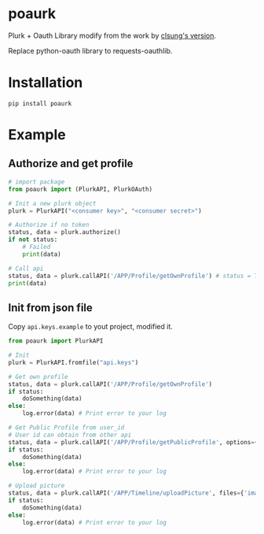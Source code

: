 # poaurk

Plurk + Oauth Library modify from the work by [clsung's version](https://github.com/clsung/plurk-oauth).

Replace python-oauth library to requests-oauthlib.

# Installation

```
pip install poaurk
```

# Example

## Authorize and get profile

```python
# import package
from poaurk import (PlurkAPI, PlurkOAuth)

# Init a new plurk object
plurk = PlurkAPI("<consumer key>", "<consumer secret>")

# Authorize if no token
status, data = plurk.authorize()
if not status:
    # Failed
    print(data)

# Call api
status, data = plurk.callAPI('/APP/Profile/getOwnProfile') # status = True if successful
print(data)

```

## Init from json file

Copy `api.keys.example` to yout project, modified it.

```python
from poaurk import PlurkAPI

# Init
plurk = PlurkAPI.fromfile("api.keys")

# Get own profile
status, data = plurk.callAPI('/APP/Profile/getOwnProfile')
if status:
    doSomething(data)
else:
    log.error(data) # Print error to your log

# Get Public Profile from user_id
# User id can obtain from other api
status, data = plurk.callAPI('/APP/Profile/getPublicProfile', options={'user_id': '<user id>'})
if status:
    doSomething(data)
else:
    log.error(data) # Print error to your log

# Upload picture
status, data = plurk.callAPI('/APP/Timeline/uploadPicture', files={'image': '<image path>'})
if status:
    doSomething(data)
else:
    log.error(data) # Print error to your log
```
